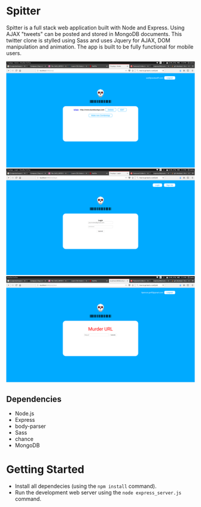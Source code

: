 # Spitter

Spitter is a full stack web application built with Node and Express. Using AJAX "tweets" can be posted and stored in MongoDB documents.
 This twitter clone is stylled using Sass and uses Jquery for AJAX, DOM manipulation and animation. 
 The app is built to be fully functional for mobile users.


!["Index of users shortened URLS"](https://github.com/Spezp/zombieApp/blob/master/docs/zombieapp-index.png?raw=true)
!["Login page"](https://github.com/Spezp/zombieApp/blob/master/docs/zombieapp-login.png?raw=true)
!["URL input"](https://github.com/Spezp/zombieApp/blob/master/docs/zombieapp-new-url.png?raw=true)
## Dependencies

- Node.js
- Express
- body-parser
- Sass
- chance
- MongoDB

# Getting Started

- Install all dependecies (using the `npm install` command).
- Run the development web server using the `node express_server.js` command.
